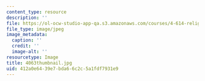 ```yaml
---
content_type: resource
description: ''
file: https://ol-ocw-studio-app-qa.s3.amazonaws.com/courses/4-614-religious-architecture-and-islamic-cultures-fall-2002/412a0e6439e7bda66c2c5a1fdf7931e9_4063thumbnail.jpg
file_type: image/jpeg
image_metadata:
  caption: ''
  credit: ''
  image-alt: ''
resourcetype: Image
title: 4063thumbnail.jpg
uid: 412a0e64-39e7-bda6-6c2c-5a1fdf7931e9
---
```

